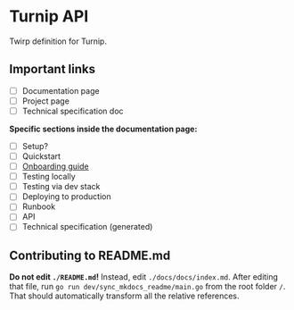 # Turnip API

Twirp definition for Turnip.

## Important links

- [ ] Documentation page
- [ ] Project page
- [ ] Technical specification doc

**Specific sections inside the documentation page:**

- [ ] Setup?
- [ ] Quickstart
- [ ] [Onboarding guide](./docs/docs/onboarding.md)
- [ ] Testing locally
- [ ] Testing via dev stack
- [ ] Deploying to production
- [ ] Runbook
- [ ] API
- [ ] Technical specification (generated)

## Contributing to README.md

**Do not edit `./README.md`!** Instead, edit `./docs/docs/index.md`. After editing that file,
run `go run dev/sync_mkdocs_readme/main.go` from the root folder `/`. That should automatically transform all the
relative references.
